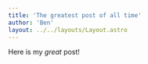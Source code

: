 ```yaml
---
title: 'The greatest post of all time'
author: 'Ben'
layout: ../../layouts/Layout.astro
---
```


Here is my _great_ post!